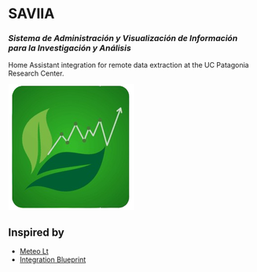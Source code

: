 # SAVIIA 
### *Sistema de Administración y Visualización de Información para la Investigación y Análisis*

Home Assistant integration for remote data extraction at the UC Patagonia Research Center.

![SAVIIA](images/icon.png)

## Inspired by

- [Meteo Lt](https://github.com/Brunas/meteo_lt)  
- [Integration Blueprint](https://github.com/ludeeus/integration_blueprint/tree/main)
